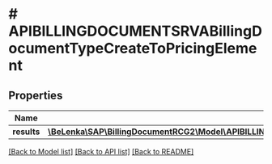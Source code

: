 # # APIBILLINGDOCUMENTSRVABillingDocumentTypeCreateToPricingElement

## Properties

Name | Type | Description | Notes
------------ | ------------- | ------------- | -------------
**results** | [**\BeLenka\SAP\BillingDocumentRCG2\Model\APIBILLINGDOCUMENTSRVABillingDocumentPrcgElmntTypeCreate[]**](APIBILLINGDOCUMENTSRVABillingDocumentPrcgElmntTypeCreate.md) |  | [optional]

[[Back to Model list]](../../README.md#models) [[Back to API list]](../../README.md#endpoints) [[Back to README]](../../README.md)
